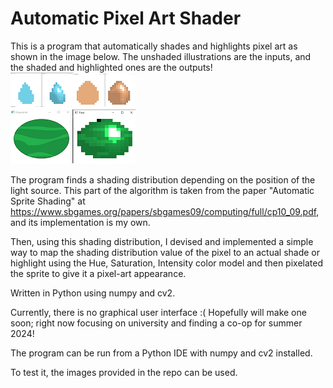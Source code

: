 # **Automatic Pixel Art Shader**

This is a program that automatically shades and highlights pixel art as shown in the image below. The unshaded illustrations are the inputs, and the shaded and highlighted ones are the outputs!
![program results](https://github.com/MariamFahmy/pixel-art-shader/blob/main/program_results.png "program results")

The program finds a shading distribution depending on the position of the light source. This part of the algorithm is taken from the paper  "Automatic Sprite Shading" at https://www.sbgames.org/papers/sbgames09/computing/full/cp10_09.pdf, and its implementation is my own.

Then, using this shading distribution, I devised and implemented a simple way to map the shading distribution value of the pixel to an actual shade or highlight using the Hue, Saturation, Intensity color model and then pixelated the sprite to give it a pixel-art appearance.

Written in Python using numpy and cv2.

Currently, there is no graphical user interface :( Hopefully will make one soon; right now focusing on university and finding a co-op for summer 2024!

The program can be run from a Python IDE with numpy and cv2 installed. 

To test it, the images provided in the repo can be used. 


